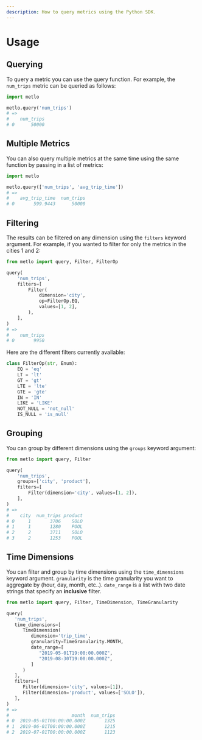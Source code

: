 ```yaml
---
description: How to query metrics using the Python SDK.
---
```


# Usage

## Querying

To query a metric you can use the query function. For example, the `num_trips` metric can be queried as follows:

```python
import metlo

metlo.query('num_trips')
# =>
#    num_trips
# 0      50000
```

## Multiple Metrics

You can also query multiple metrics at the same time using the same function by passing in a list of metrics:

```python
import metlo

metlo.query(['num_trips', 'avg_trip_time'])
# =>
#    avg_trip_time  num_trips
# 0       599.9443      50000
```

## Filtering

The results can be filtered on any dimension using the `filters` keyword argument. For example, if you wanted to filter for only the metrics in the cities 1 and 2:

```python
from metlo import query, Filter, FilterOp

query(
    'num_trips',
    filters=[
        Filter(
            dimension='city',
            op=FilterOp.EQ,
            values=[1, 2],
        ),
    ],
)
# =>
#    num_trips
# 0       9950
```

Here are the different filters currently available:

```python
class FilterOp(str, Enum):
    EQ = 'eq'
    LT = 'lt'
    GT = 'gt'
    LTE = 'lte'
    GTE = 'gte'
    IN = 'IN'
    LIKE = 'LIKE'
    NOT_NULL = 'not_null'
    IS_NULL = 'is_null'
```

## Grouping

You can group by different dimensions using the `groups` keyword argument:

```python
from metlo import query, Filter

query(
    'num_trips',
    groups=['city', 'product'],
    filters=[
        Filter(dimension='city', values=[1, 2]),
    ],
)
# =>
#    city  num_trips product
# 0     1       3706    SOLO
# 1     1       1280    POOL
# 2     2       3711    SOLO
# 3     2       1253    POOL
```

## Time Dimensions

You can filter and group by time dimensions using the `time_dimensions` keyword argument. `granularity` is the time granularity you want to aggregate by (hour, day, month, etc..). `date_range` is a list with two date strings that specify an **inclusive** filter.

```python
from metlo import query, Filter, TimeDimension, TimeGranularity

query(
   'num_trips',
   time_dimensions=[
      TimeDimension(
         dimension='trip_time',
         granularity=TimeGranularity.MONTH,
         date_range=[
            "2019-05-01T19:00:00.000Z",
            "2019-08-30T19:00:00.000Z",
         ]
      )
   ],
   filters=[
      Filter(dimension='city', values=[1]),
      Filter(dimension='product', values=['SOLO']),
   ],
)
# =>
#                       month  num_trips
# 0  2019-05-01T00:00:00.000Z       1325
# 1  2019-06-01T00:00:00.000Z       1215
# 2  2019-07-01T00:00:00.000Z       1123
```

